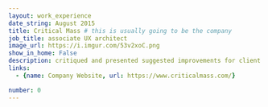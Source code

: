 ```yaml
---
layout: work_experience
date_string: August 2015
title: Critical Mass # this is usually going to be the company
job_title: associate UX architect
image_url: https://i.imgur.com/53v2xoC.png
show_in_home: False
description: critiqued and presented suggested improvements for client's help pages on their websites.
links:
  - {name: Company Website, url: https://www.criticalmass.com/}

number: 0
---
```

